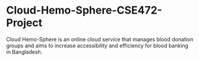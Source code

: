# Cloud-Hemo-Sphere-CSE472-Project
Cloud Hemo-Sphere is an online cloud service that manages blood donation groups and aims to increase accessibility and efficiency for blood banking in Bangladesh.
